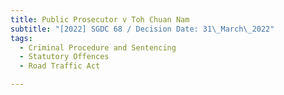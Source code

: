 ```yaml
---
title: Public Prosecutor v Toh Chuan Nam
subtitle: "[2022] SGDC 68 / Decision Date: 31\_March\_2022"
tags:
  - Criminal Procedure and Sentencing
  - Statutory Offences
  - Road Traffic Act

---
```

